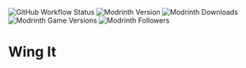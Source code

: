 ![GitHub Workflow Status](https://img.shields.io/github/actions/workflow/status/JustPyrrha/WingIt/build-push.yml?style=flat-square)<!-- modrinth_exclude.start -->
![Modrinth Version](https://img.shields.io/modrinth/v/8ZR0fvwO?style=flat-square)
![Modrinth Downloads](https://img.shields.io/modrinth/dt/8ZR0fvwO?style=flat-square)
![Modrinth Game Versions](https://img.shields.io/modrinth/game-versions/8ZR0fvwO?style=flat-square)
![Modrinth Followers](https://img.shields.io/modrinth/followers/8ZR0fvwO?style=flat-square)
<!-- modrinth_exclude.end -->

# Wing It
